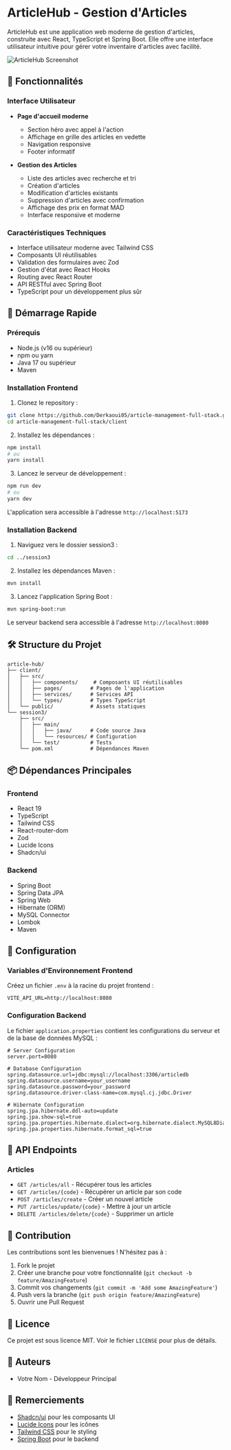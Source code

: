 # ArticleHub - Gestion d'Articles

ArticleHub est une application web moderne de gestion d'articles, construite avec React, TypeScript et Spring Boot. Elle offre une interface utilisateur intuitive pour gérer votre inventaire d'articles avec facilité.

![ArticleHub Screenshot](screenshot.png)

## 🌟 Fonctionnalités

### Interface Utilisateur

- **Page d'accueil moderne**

  - Section héro avec appel à l'action
  - Affichage en grille des articles en vedette
  - Navigation responsive
  - Footer informatif

- **Gestion des Articles**
  - Liste des articles avec recherche et tri
  - Création d'articles
  - Modification d'articles existants
  - Suppression d'articles avec confirmation
  - Affichage des prix en format MAD
  - Interface responsive et moderne

### Caractéristiques Techniques

- Interface utilisateur moderne avec Tailwind CSS
- Composants UI réutilisables
- Validation des formulaires avec Zod
- Gestion d'état avec React Hooks
- Routing avec React Router
- API RESTful avec Spring Boot
- TypeScript pour un développement plus sûr

## 🚀 Démarrage Rapide

### Prérequis

- Node.js (v16 ou supérieur)
- npm ou yarn
- Java 17 ou supérieur
- Maven

### Installation Frontend

1. Clonez le repository :

```bash
git clone https://github.com/Derkaoui05/article-management-full-stack.git
cd article-management-full-stack/client
```

2. Installez les dépendances :

```bash
npm install
# ou
yarn install
```

3. Lancez le serveur de développement :

```bash
npm run dev
# ou
yarn dev
```

L'application sera accessible à l'adresse `http://localhost:5173`

### Installation Backend

1. Naviguez vers le dossier session3 :

```bash
cd ../session3
```

2. Installez les dépendances Maven :

```bash
mvn install
```

3. Lancez l'application Spring Boot :

```bash
mvn spring-boot:run
```

Le serveur backend sera accessible à l'adresse `http://localhost:8080`

## 🛠️ Structure du Projet

```
article-hub/
├── client/
│   ├── src/
│   │   ├── components/     # Composants UI réutilisables
│   │   ├── pages/         # Pages de l'application
│   │   ├── services/      # Services API
│   │   └── types/         # Types TypeScript
│   └── public/            # Assets statiques
└── session3/
    ├── src/
    │   ├── main/
    │   │   ├── java/      # Code source Java
    │   │   └── resources/ # Configuration
    │   └── test/          # Tests
    └── pom.xml            # Dépendances Maven
```

## 📦 Dépendances Principales

### Frontend

- React 19
- TypeScript
- Tailwind CSS
- React-router-dom
- Zod
- Lucide Icons
- Shadcn/ui

### Backend

- Spring Boot
- Spring Data JPA
- Spring Web
- Hibernate (ORM)
- MySQL Connector
- Lombok
- Maven

## 🔧 Configuration

### Variables d'Environnement Frontend

Créez un fichier `.env` à la racine du projet frontend :

```env
VITE_API_URL=http://localhost:8080
```

### Configuration Backend

Le fichier `application.properties` contient les configurations du serveur et de la base de données MySQL :

```properties
# Server Configuration
server.port=8080

# Database Configuration
spring.datasource.url=jdbc:mysql://localhost:3306/articledb
spring.datasource.username=your_username
spring.datasource.password=your_password
spring.datasource.driver-class-name=com.mysql.cj.jdbc.Driver

# Hibernate Configuration
spring.jpa.hibernate.ddl-auto=update
spring.jpa.show-sql=true
spring.jpa.properties.hibernate.dialect=org.hibernate.dialect.MySQL8Dialect
spring.jpa.properties.hibernate.format_sql=true
```

## 📝 API Endpoints

### Articles

- `GET /articles/all` - Récupérer tous les articles
- `GET /articles/{code}` - Récupérer un article par son code
- `POST /articles/create` - Créer un nouvel article
- `PUT /articles/update/{code}` - Mettre à jour un article
- `DELETE /articles/delete/{code}` - Supprimer un article

## 🤝 Contribution

Les contributions sont les bienvenues ! N'hésitez pas à :

1. Fork le projet
2. Créer une branche pour votre fonctionnalité (`git checkout -b feature/AmazingFeature`)
3. Commit vos changements (`git commit -m 'Add some AmazingFeature'`)
4. Push vers la branche (`git push origin feature/AmazingFeature`)
5. Ouvrir une Pull Request

## 📄 Licence

Ce projet est sous licence MIT. Voir le fichier `LICENSE` pour plus de détails.

## 👥 Auteurs

- Votre Nom - Développeur Principal

## 🙏 Remerciements

- [Shadcn/ui](https://ui.shadcn.com/) pour les composants UI
- [Lucide Icons](https://lucide.dev/) pour les icônes
- [Tailwind CSS](https://tailwindcss.com/) pour le styling
- [Spring Boot](https://spring.io/projects/spring-boot) pour le backend
